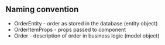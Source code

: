 ## Naming convention

-   OrderEntity - order as stored in the database (entity object)
-   OrderItemProps - props passed to <OrderItem> component
-   Order - description of order in business logic (model object)
